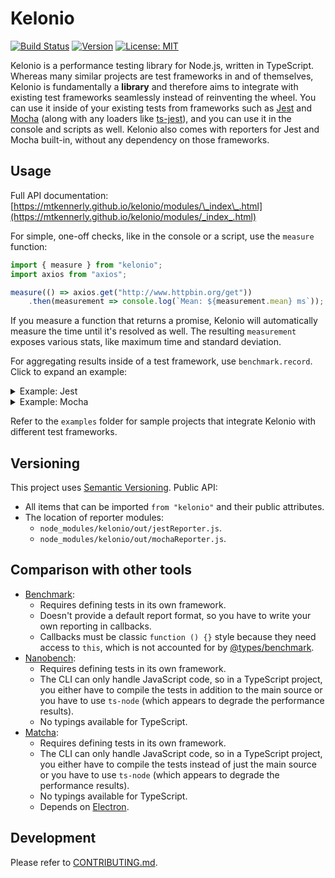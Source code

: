 # Kelonio
[![Build Status](https://travis-ci.org/mtkennerly/kelonio.svg?branch=master)](https://travis-ci.org/mtkennerly/kelonio)
[![Version](https://img.shields.io/npm/v/kelonio)](https://www.npmjs.com/package/kelonio)
[![License: MIT](https://img.shields.io/badge/license-MIT-yellow.svg)](https://opensource.org/licenses/MIT)

Kelonio is a performance testing library for Node.js, written in TypeScript.
Whereas many similar projects are test frameworks in and of themselves,
Kelonio is fundamentally a **library** and therefore aims to integrate with
existing test frameworks seamlessly instead of reinventing the wheel.
You can use it inside of your existing tests from frameworks such as
[Jest](https://www.npmjs.com/package/jest) and [Mocha](https://www.npmjs.com/package/mocha)
(along with any loaders like [ts-jest](https://www.npmjs.com/package/ts-jest)),
and you can use it in the console and scripts as well. Kelonio also comes with
reporters for Jest and Mocha built-in, without any dependency on those frameworks.

## Usage
Full API documentation:
[https://mtkennerly.github.io/kelonio/modules/\_index\_.html](https://mtkennerly.github.io/kelonio/modules/_index_.html)

For simple, one-off checks, like in the console or a script, use the `measure`
function:

```typescript
import { measure } from "kelonio";
import axios from "axios";

measure(() => axios.get("http://www.httpbin.org/get"))
    .then(measurement => console.log(`Mean: ${measurement.mean} ms`));
```

If you measure a function that returns a promise, Kelonio will automatically
measure the time until it's resolved as well. The resulting `measurement`
exposes various stats, like maximum time and standard deviation.

For aggregating results inside of a test framework, use `benchmark.record`.
Click to expand an example:

<details>
  <summary>Example: Jest</summary>
  <div style="padding-left: 5px; border-left: 1px solid black;">

  Jest doesn't currently expose a way to get each individual test's name
  while running, so you have to provide a description to `record()`.

  Tests:

  ```typescript
  import { benchmark } from "kelonio";
  import axios from "axios";

  describe("An HTTP client", () => {
      it("can send GET requests", async () => {
          await benchmark.record(
              ["HTTP client", "GET"],
              () => axios.get("http://www.httpbin.org/get")
          );
      }, 30_000);

      it("can send POST requests", async () => {
          await benchmark.record(
              ["HTTP client", "POST"],
              () => axios.post("http://www.httpbin.org/post"),
              { iterations: 10, meanUnder: 10 },
          );
      }, 30_000);
  });
  ```

  Output:

  ```
  FAIL ./index.test.ts (16.576s)
    An HTTP client
      √ can send GET requests (8332ms)
      × can send POST requests (508ms)

    ● An HTTP client › can send POST requests

      Mean time of 49.43073600000001 ms exceeded threshold of 10 ms

  Test Suites: 1 failed, 1 total
  Tests:       1 failed, 1 passed, 2 total
  Snapshots:   0 total
  Time:        18.296s

  - - - - - - - - - - - - - - - - - Performance - - - - - - - - - - - - - - - - -
  HTTP client:
    GET:
      83.25152 ms (+/- 58.77542 ms) from 100 iterations
    POST:
      49.43074 ms (+/- 2.39217 ms) from 10 iterations
  - - - - - - - - - - - - - - - - - - - - - - - - - - - - - - - - - - - - - - - -
  ```

  The first time on each line is the mean duration, and the `+/-` time is
  the margin of error at a 95% confidence level.

  </div>
</details>

<details>
  <summary>Example: Mocha</summary>
  <div style="padding-left: 5px; border-left: 1px solid black;">

  The Mocha reporter can automatically infer the descriptions from the test
  names, but you're still free to pass additional descriptions to `record()`,
  such as if one test performs several different measurements.

  Tests:

  ```typescript
  import { benchmark } from "kelonio";
  import axios from "axios";

  describe("An HTTP client", () => {
      it("can send GET requests", async function (this: Mocha.Test) {
          this.timeout(30_000);
          await benchmark.record(() => axios.get("http://www.httpbin.org/get"));
      });

      it("can send POST requests", async function (this: Mocha.Test) {
          this.timeout(30_000);
          await benchmark.record(
              () => axios.post("http://www.httpbin.org/post"),
              { iterations: 10, meanUnder: 10 },
          );
      });
  });
  ```

  Output:

  ```
    An HTTP client
      √ can send GET requests
      1) can send POST requests


    1 passing (8332ms)
    1 failing

    1) An HTTP client
        can send POST requests:
      Error: Mean time of 49.43073600000001 ms exceeded threshold of 10 ms


  - - - - - - - - - - - - - - - - - Performance - - - - - - - - - - - - - - - - -
  An HTTP client:
    can send GET requests:
      83.25152 ms (+/- 58.77542 ms) from 100 iterations
    can send POST requests:
      49.43074 ms (+/- 2.39217 ms) from 10 iterations
  - - - - - - - - - - - - - - - - - - - - - - - - - - - - - - - - - - - - - - - -
  ```

  The first time on each line is the mean duration, and the `+/-` time is
  the margin of error at a 95% confidence level.

  </div>
</details>

Refer to the `examples` folder for sample projects that integrate Kelonio with
different test frameworks.

## Versioning
This project uses [Semantic Versioning](https://semver.org). Public API:

* All items that can be imported `from "kelonio"` and their public attributes.
* The location of reporter modules:
  * `node_modules/kelonio/out/jestReporter.js`.
  * `node_modules/kelonio/out/mochaReporter.js`.

## Comparison with other tools
* [Benchmark](https://www.npmjs.com/package/benchmark):
  * Requires defining tests in its own framework.
  * Doesn't provide a default report format, so you have to write your own
    reporting in callbacks.
  * Callbacks must be classic `function () {}` style because they need access
    to `this`, which is not accounted for by
    [@types/benchmark](https://www.npmjs.com/package/@types/benchmark).
* [Nanobench](https://www.npmjs.com/package/nanobench):
  * Requires defining tests in its own framework.
  * The CLI can only handle JavaScript code, so in a TypeScript project,
    you either have to compile the tests in addition to the main source
    or you have to use `ts-node` (which appears to degrade the performance results).
  * No typings available for TypeScript.
* [Matcha](https://www.npmjs.com/package/matcha):
  * Requires defining tests in its own framework.
  * The CLI can only handle JavaScript code, so in a TypeScript project,
    you either have to compile the tests instead of just the main source
    or you have to use `ts-node` (which appears to degrade the performance results).
  * No typings available for TypeScript.
  * Depends on [Electron](https://www.npmjs.com/package/electron).

## Development
Please refer to [CONTRIBUTING.md](./CONTRIBUTING.md).

